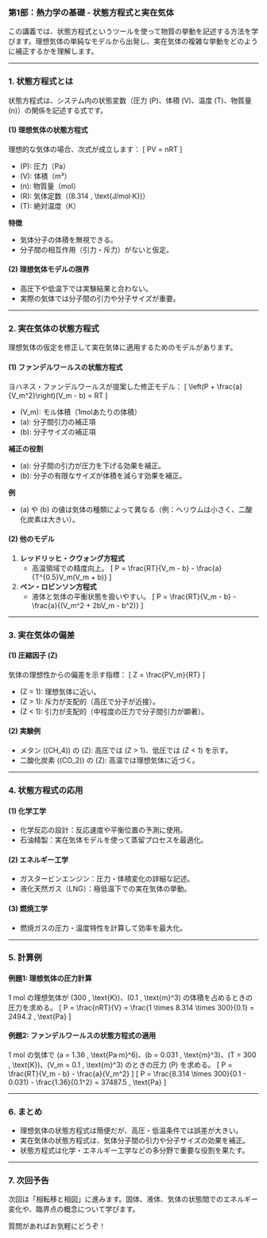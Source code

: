 ### **第1部：熱力学の基礎 - 状態方程式と実在気体**

この講義では、状態方程式というツールを使って物質の挙動を記述する方法を学びます。理想気体の単純なモデルから出発し、実在気体の複雑な挙動をどのように補正するかを理解します。

---

### **1. 状態方程式とは**
状態方程式は、システム内の状態変数（圧力 \(P\)、体積 \(V\)、温度 \(T\)、物質量 \(n\)）の関係を記述する式です。

#### **(1) 理想気体の状態方程式**
理想的な気体の場合、次式が成立します：
\[
PV = nRT
\]
- \(P\): 圧力（Pa）
- \(V\): 体積（m³）
- \(n\): 物質量（mol）
- \(R\): 気体定数（\(8.314 \, \text{J/mol·K}\)）
- \(T\): 絶対温度（K）

**特徴**
- 気体分子の体積を無視できる。
- 分子間の相互作用（引力・斥力）がないと仮定。

#### **(2) 理想気体モデルの限界**
- 高圧下や低温下では実験結果と合わない。
- 実際の気体では分子間の引力や分子サイズが重要。

---

### **2. 実在気体の状態方程式**
理想気体の仮定を修正して実在気体に適用するためのモデルがあります。

#### **(1) ファンデルワールスの状態方程式**
ヨハネス・ファンデルワールスが提案した修正モデル：
\[
\left(P + \frac{a}{V_m^2}\right)(V_m - b) = RT
\]
- \(V_m\): モル体積（1molあたりの体積）
- \(a\): 分子間引力の補正項
- \(b\): 分子サイズの補正項

**補正の役割**
- \(a\): 分子間の引力が圧力を下げる効果を補正。
- \(b\): 分子の有限なサイズが体積を減らす効果を補正。

**例**
- \(a\) や \(b\) の値は気体の種類によって異なる（例：ヘリウムは小さく、二酸化炭素は大きい）。

#### **(2) 他のモデル**
1. **レッドリッヒ・クウォング方程式**
   - 高温領域での精度向上。
   \[
   P = \frac{RT}{V_m - b} - \frac{a}{T^{0.5}V_m(V_m + b)}
   \]
2. **ペン・ロビンソン方程式**
   - 液体と気体の平衡状態を扱いやすい。
   \[
   P = \frac{RT}{V_m - b} - \frac{a}{(V_m^2 + 2bV_m - b^2)}
   \]

---

### **3. 実在気体の偏差**
#### **(1) 圧縮因子 \(Z\)**
気体の理想性からの偏差を示す指標：
\[
Z = \frac{PV_m}{RT}
\]
- \(Z = 1\): 理想気体に近い。
- \(Z > 1\): 斥力が支配的（高圧で分子が近接）。
- \(Z < 1\): 引力が支配的（中程度の圧力で分子間引力が顕著）。

#### **(2) 実験例**
- メタン (\(CH_4\)) の \(Z\): 高圧では \(Z > 1\)、低圧では \(Z < 1\) を示す。
- 二酸化炭素 (\(CO_2\)) の \(Z\): 高温では理想気体に近づく。

---

### **4. 状態方程式の応用**
#### **(1) 化学工学**
- 化学反応の設計：反応速度や平衡位置の予測に使用。
- 石油精製：実在気体モデルを使って蒸留プロセスを最適化。

#### **(2) エネルギー工学**
- ガスタービンエンジン：圧力・体積変化の詳細な記述。
- 液化天然ガス（LNG）：極低温下での実在気体の挙動。

#### **(3) 燃焼工学**
- 燃焼ガスの圧力・温度特性を計算して効率を最大化。

---

### **5. 計算例**
#### **例題1: 理想気体の圧力計算**
1 mol の理想気体が \(300 \, \text{K}\)、\(0.1 \, \text{m}^3\) の体積を占めるときの圧力を求める。
\[
P = \frac{nRT}{V} = \frac{1 \times 8.314 \times 300}{0.1} = 2494.2 \, \text{Pa}
\]

#### **例題2: ファンデルワールスの状態方程式の適用**
1 mol の気体で \(a = 1.36 \, \text{Pa·m}^6\)、\(b = 0.031 \, \text{m}^3\)、\(T = 300 \, \text{K}\)、\(V_m = 0.1 \, \text{m}^3\) のときの圧力 \(P\) を求める。
\[
P = \frac{RT}{V_m - b} - \frac{a}{V_m^2}
\]
\[
P = \frac{8.314 \times 300}{0.1 - 0.031} - \frac{1.36}{0.1^2} = 37487.5 \, \text{Pa}
\]

---

### **6. まとめ**
- 理想気体の状態方程式は簡便だが、高圧・低温条件では誤差が大きい。
- 実在気体の状態方程式は、気体分子間の引力や分子サイズの効果を補正。
- 状態方程式は化学・エネルギー工学などの多分野で重要な役割を果たす。

---

### **7. 次回予告**
次回は「相転移と相図」に進みます。固体、液体、気体の状態間でのエネルギー変化や、臨界点の概念について学びます。

質問があればお気軽にどうぞ！